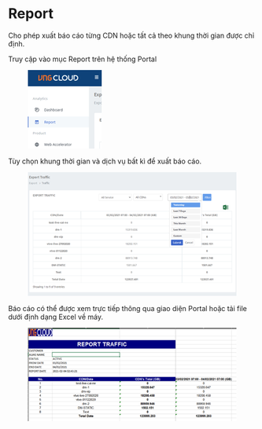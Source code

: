 # Report

Cho phép xuất báo cáo từng CDN hoặc tất cả theo khung thời gian được chỉ định.

Truy cập vào mục Report trên hệ thống Portal

<figure><img src="../.gitbook/assets/image (221).png" alt=""><figcaption></figcaption></figure>

Tùy chọn khung thời gian và dịch vụ bất kì để xuất báo cáo.

<figure><img src="../.gitbook/assets/image (222).png" alt=""><figcaption></figcaption></figure>

Báo cáo có thể được xem trực tiếp thông qua giao diện Portal hoặc tải file dưới định dạng Excel về máy.

<figure><img src="../.gitbook/assets/image (223).png" alt=""><figcaption></figcaption></figure>
